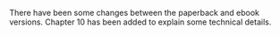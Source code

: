 There have been some changes between the paperback and ebook versions. Chapter 10 has been added to explain some technical details.
